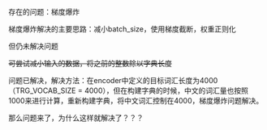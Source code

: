 存在的问题：梯度爆炸

梯度爆炸解决的主要思路：减小batch_size，使用梯度截断，权重正则化

但仍未解决问题

~~可尝试减小输入的数据，将之前的整数除以字典长度~~

问题已解决，解决方法：在encoder中定义的目标词汇长度为4000（TRG_VOCAB_SIZE = 4000），但在构建字典的时候，中文的词汇量也按照1000来进行计算，重新构建字典，将中文词汇控制在4000，梯度爆炸问题解决。

那么问题来了，为什么这样就解决了？？？

